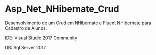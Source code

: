 # Asp_Net_NHibernate_Crud

Desenvolvimento de um Crud em NHibernate e Fluent NHibernate para Cadastro de Alunos.

IDE: Visual Studio 2017 Community

DB: Sql Server 2017
